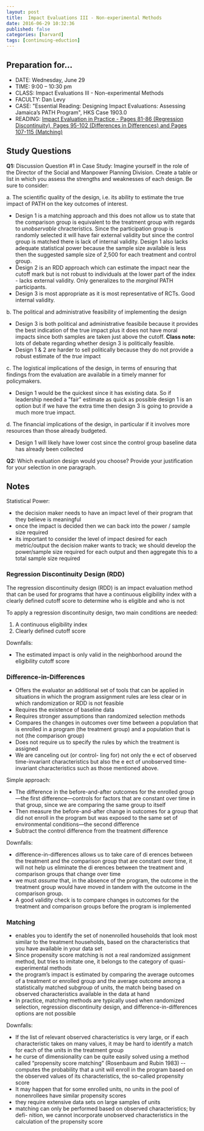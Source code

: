 ```yaml
---
layout: post
title:  Impact Evaluations III - Non-experimental Methods
date: 2016-06-29 10:32:36
published: false
categories: [harvard]
tags: [continuing-eduction]
---
```




## Preparation for...

- DATE: Wednesday, June 29
- TIME: 9:00 – 10:30 pm
- CLASS: Impact Evaluations III - Non-experimental Methods
- FACULTY: Dan Levy
- CASE: "Essential Reading: Designing Impact Evaluations: Assessing Jamaica’s PATH Program", HKS Case 1903.0
- READING: [Impact Evaluation in Practice - Pages 81-86 (Regression Discontinuity), Pages 95-102 (Differences in Differences) and Pages 107-115 (Matching)](https://www.dropbox.com/s/x1bsfxlesqzw9eh/Reading%20-%20Levy_Impact_Evaluation_in_Practice_Pages%2081-86_95-102_107-115.pdf?dl=0)

## Study Questions
**Q1:** Discussion Question #1 in Case Study:
Imagine yourself in the role of the Director of the Social and Manpower Planning Division. Create a table or list in which you assess the strengths and weaknesses of each design. Be sure to consider:

a. The scientific quality of the design, i.e. its ability to estimate the true impact of PATH on the key outcomes of interest.

- Design 1 is a matching approach and this does not allow us to state that the comparison group is equivalent to the treatment group with regards to *unobservable* chracteristics. Since the participation group is randomly selected it will have fair external validity but since the control group is matched there is lack of internal validity. Design 1 also lacks adequate statistical power because the sample size available is less then the suggested sample size of 2,500 for each treatment and control group.
- Design 2 is an RDD approach which can estimate the impact near the cutoff mark but is not robust to individuals at the lower part of the index - lacks external validity. Only generalizes to the *marginal* PATH participants. 
- Design 3 is most appropriate as it is most representative of RCTs. Good internal validity. 

b. The political and administrative feasibility of implementing the design

- Design 3 is both political and administrative feasibile because it provides the best indication of the true impact plus it does not have moral impacts since both samples are taken just above the cutoff. **Class note:** lots of debate regarding whether design 3 is politically feasible.
- Design 1 & 2 are harder to sell politically because they do not provide a robust estimate of the *true* impact

c. The logistical implications of the design, in terms of ensuring that findings from the evaluation are available in a timely manner for policymakers.

- Design 1 would be the quickest since it has existing data. So if leadership needed a "fair" estimate as quick as possible design 1 is an option but if we have the extra time then design 3 is going to provide a much more true impact.

d. The financial implications of the design, in particular if it involves more resources than those already budgeted.

- Design 1 will likely have lower cost since the control group baseline data has already been collected


**Q2:** Which evaluation design would you choose? Provide your justification for your selection in one paragraph.



## Notes

Statistical Power:

- the decision maker needs to have an impact level of their program that they believe is meaningful
- once the impact is decided then we can back into the power / sample size required
- its important to consider the level of impact desired for each metric/output the decision maker wants to track; we should develop the power/sample size required for each output and then aggregate this to a total sample size required


### Regression Discontinuity Design (RDD)
The regression discontinuity design (RDD) is an impact evaluation method that can be used for programs that have a continuous eligibility index with a clearly defined cutoff score to determine who is eligible and who is not

To apply a regression discontinuity design, two main conditions are needed:

1. A continuous eligibility index
2. Clearly defined cutoff score

Downfalls:

- The estimated impact is only valid in the neighborhood around the eligibility cutoff score


### Difference-in-Differences

- Offers the evaluator an additional set of tools that can be applied in situations in which the program assignment rules are less clear or in which randomization or RDD is not feasible
- Requires the existence of baseline data
- Requires stronger assumptions than randomized selection methods
- Compares the changes in outcomes over time between a population that is enrolled in a program (the treatment group) and a population that is not (the comparison group)
- Does not require us to specify the rules by which the treatment is assigned
- We are canceling out (or control- ling for) not only the e ect of observed time-invariant characteristics but also the e ect of unobserved time-invariant characteristics such as those mentioned above.

Simple approach:

- The difference in the before-and-after outcomes for the enrolled group—the first difference—controls for factors that are constant over time in that group, since we are comparing the same group to itself
- Then measure the before-and-after change in outcomes for a group that did not enroll in the program but was exposed to the same set of environmental conditions—the second difference
- Subtract the control difference from the treatment difference


Downfalls:

- difference-in-differences allows us to take care of di erences between the treatment and the comparison group that are constant over time, it will not help us eliminate the di erences between the treatment and comparison groups that change over time
- we must *assume* that, in the absence of the program, the outcome in the treatment group would have moved in tandem with the outcome in the comparison group.
- A good validity check is to compare changes in outcomes for the treatment and comparison groups before the program is implemented


### Matching

- enables you to identify the set of nonenrolled households that look most similar to the treatment households, based on the characteristics that you have available in your data set
- Since propensity score matching is not a real randomized assignment method, but tries to imitate one, it belongs to the category of quasi-experimental methods
- the program’s impact is estimated by comparing the average outcomes of a treatment or enrolled group and the average outcome among a statistically matched subgroup of units, the match being based on observed characteristics available in the data at hand
- In practice, matching methods are typically used when randomized selection, regression discontinuity design, and difference-in-differences options are not possible


Downfalls:

- If the list of relevant observed characteristics is very large, or if each characteristic takes on many values, it may be hard to identify a match for each of the units in the treatment group
- he curse of dimensionality can be quite easily solved using a method called “propensity score matching” (Rosenbaum and Rubin 1983) -- computes the probability that a unit will enroll in the program based on the observed values of its characteristics, the so-called propensity score
- It may happen that for some enrolled units, no units in the pool of nonenrollees have similar propensity scores
- they require extensive data sets on large samples of units
- matching can only be performed based on observed characteristics; by defi- nition, we cannot incorporate unobserved characteristics in the calculation of the propensity score










